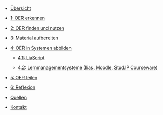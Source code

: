<!-- docs/_sidebar.md -->

<br>

* [Übersicht](./)

* [1: OER erkennen](step1.md)

* [2: OER finden und nutzen](step2.md)

* [3: Material aufbereiten](step3.md)

* [4: OER in Systemen abbilden](step4.md)

   * [4.1: LiaScript](step4_1.md)
   
   * [4.2: Lernmanagementsysteme (Ilias, Moodle, Stud.IP Courseware)](step4_2.md)

* [5: OER teilen](step5.md)

* [6: Reflexion](step6.md)

* [Quellen](/licenses/sources.md)

* [Kontakt](/contact/index)
